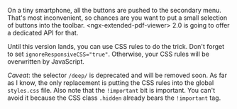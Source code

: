 On a tiny smartphone, all the buttons are pushed to the secondary menu. That's most inconvenient, so chances are you want to put a small selection of buttons into the toolbar. &lt;ngx-extended-pdf-viewer&gt; 2.0 is going to offer a dedicated API for that.

Until this version lands, you can use CSS rules to do the trick. Don't forget to set <code>ignoreResponsiveCSS="true"</code>. Otherwise, your CSS rules will be overwritten by JavaScript. 

*Caveat*: the selector `/deep/` is deprecated and will be removed soon. As far as I know, the only replacement is putting the CSS rules into the global `styles.css` file. Also note that the `!important` bit is important. You can't avoid it because the CSS class `.hidden` already bears the `!important` tag.
